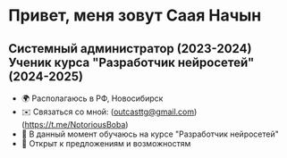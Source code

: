 Привет, меня зовут Саая Начын
=============================
Системный администратор (2023-2024)
Ученик курса "Разработчик нейросетей" (2024-2025)
-------------

* 🌍  Располагаюсь в РФ, Новосибирск
* ✉️  Связаться со мной: (outcasttg@gmail.com) (https://t.me/NotoriousBoba)
* 🚀  В данный момент обучаюсь на курсе "Разработчик нейросетей"
* 🤝  Открыт к предложениям и возможностям
